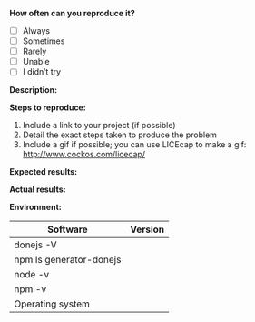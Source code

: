 <!--
Please use the labels on the right to classify your issue as a bug, enhancement, or question.

If you’re filing a bug, please provide the following information:
-->

__How often can you reproduce it?__ <!-- Use [x] to mark your choice. -->

- [ ] Always
- [ ] Sometimes
- [ ] Rarely
- [ ] Unable
- [ ] I didn’t try

<!-- Please provide a detailed description of the issue. Include specific details to help us understand the problem. -->

__Description:__



<!-- List the step-by-step process to reproduce the issue. -->

__Steps to reproduce:__

1. Include a link to your project (if possible)
2. Detail the exact steps taken to produce the problem
3. Include a gif if possible; you can use LICEcap to make a gif: http://www.cockos.com/licecap/

<!-- Describe what you expected to have happen after completing the steps above. -->

__Expected results:__



<!-- Describe what actually happened after completing the steps above. -->

__Actual results:__



<!-- Include details about your environment. -->

__Environment:__

| Software                             | Version
| -------------------------- | -------
| donejs -V                            | 
| npm ls generator-donejs   | 
| node -v                               | 
| npm -v                                | 
| Operating system              | 
